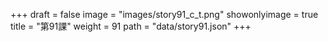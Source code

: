 +++
draft = false 
image = "images/story91_c_t.png" 
showonlyimage = true 
title = "第91課" 
weight = 91 
path = "data/story91.json" 
+++
